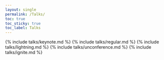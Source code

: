 ```yaml
---
layout: single
permalink: /Talks/
toc: true
toc_sticky: true
toc_label: Talks
---
```


{% include talks/keynote.md %}
{% include talks/regular.md %}
{% include talks/lightning.md %}
{% include talks/unconference.md %}
{% include talks/ignite.md %}
